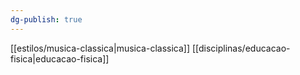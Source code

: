 ```yaml
---
dg-publish: true
---
```

 [[estilos/musica-classica|musica-classica]] [[disciplinas/educacao-fisica|educacao-fisica]]